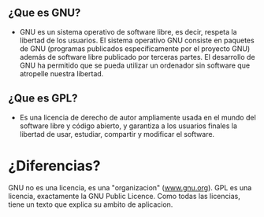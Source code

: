 ## ¿Que es GNU?

* GNU es un sistema operativo de software libre, es decir, respeta la libertad de los usuarios. El sistema operativo GNU consiste en paquetes de GNU (programas publicados específicamente por el proyecto GNU) además de software libre publicado por terceras partes. El desarrollo de GNU ha permitido que se pueda utilizar un ordenador sin software que atropelle nuestra libertad.
  
## ¿Que es GPL? 

* Es una licencia de derecho de autor ampliamente usada en el mundo del software libre y código abierto, y garantiza a los usuarios finales la libertad de usar, estudiar, compartir y modificar el software.


# ¿Diferencias?

GNU no es una licencia, es una "organizacion" (www.gnu.org). GPL es una licencia, exactamente la GNU Public Licence. Como todas las licencias, tiene un texto que explica su ambito de aplicacion.
